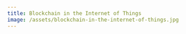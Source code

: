 ```yaml
---
title: Blockchain in the Internet of Things
image: /assets/blockchain-in-the-internet-of-things.jpg
---
```

